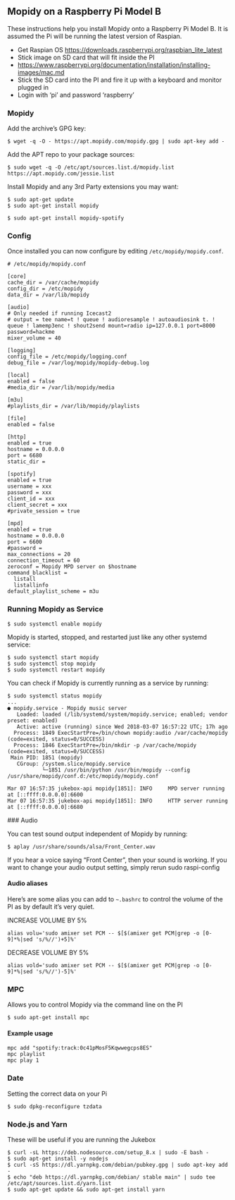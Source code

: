 ## Mopidy on a Raspberry Pi Model B

These instructions help you install Mopidy onto a Raspberry Pi Model B. It is assumed the Pi will be running the latest version of Raspian.

* Get Raspian OS https://downloads.raspberrypi.org/raspbian_lite_latest
* Stick image on SD card that will fit inside the PI
* https://www.raspberrypi.org/documentation/installation/installing-images/mac.md
* Stick the SD card into the PI and fire it up with a keyboard and monitor plugged in
* Login with ‘pi’ and password ‘raspberry’

###  Mopidy

Add the archive’s GPG key:
```
$ wget -q -O - https://apt.mopidy.com/mopidy.gpg | sudo apt-key add -
```
Add the APT repo to your package sources:
```
$ sudo wget -q -O /etc/apt/sources.list.d/mopidy.list https://apt.mopidy.com/jessie.list
```
Install Mopidy and any 3rd Party extensions you may want:
```
$ sudo apt-get update
$ sudo apt-get install mopidy

$ sudo apt-get install mopidy-spotify
```

### Config

Once installed you can now configure by editing `/etc/mopidy/mopidy.conf`.

```
# /etc/mopidy/mopidy.conf

[core]
cache_dir = /var/cache/mopidy
config_dir = /etc/mopidy
data_dir = /var/lib/mopidy

[audio]
# Only needed if running Icecast2
# output = tee name=t ! queue ! audioresample ! autoaudiosink t. ! queue ! lamemp3enc ! shout2send mount=radio ip=127.0.0.1 port=8000 password=hackme
mixer_volume = 40

[logging]
config_file = /etc/mopidy/logging.conf
debug_file = /var/log/mopidy/mopidy-debug.log

[local]
enabled = false
#media_dir = /var/lib/mopidy/media

[m3u]
#playlists_dir = /var/lib/mopidy/playlists

[file]
enabled = false

[http]
enabled = true
hostname = 0.0.0.0
port = 6680
static_dir =

[spotify]
enabled = true
username = xxx
password = xxx
client_id = xxx
client_secret = xxx
#private_session = true

[mpd]
enabled = true
hostname = 0.0.0.0
port = 6600
#password =
max_connections = 20
connection_timeout = 60
zeroconf = Mopidy MPD server on $hostname
command_blacklist =
  listall
  listallinfo
default_playlist_scheme = m3u
```

### Running Mopidy as Service

```
$ sudo systemctl enable mopidy
```

Mopidy is started, stopped, and restarted just like any other systemd service:
```
$ sudo systemctl start mopidy
$ sudo systemctl stop mopidy
$ sudo systemctl restart mopidy
```
You can check if Mopidy is currently running as a service by running:
```
$ sudo systemctl status mopidy
...
● mopidy.service - Mopidy music server
   Loaded: loaded (/lib/systemd/system/mopidy.service; enabled; vendor preset: enabled)
   Active: active (running) since Wed 2018-03-07 16:57:22 UTC; 17h ago
  Process: 1849 ExecStartPre=/bin/chown mopidy:audio /var/cache/mopidy (code=exited, status=0/SUCCESS)
  Process: 1846 ExecStartPre=/bin/mkdir -p /var/cache/mopidy (code=exited, status=0/SUCCESS)
 Main PID: 1851 (mopidy)
   CGroup: /system.slice/mopidy.service
           └─1851 /usr/bin/python /usr/bin/mopidy --config /usr/share/mopidy/conf.d:/etc/mopidy/mopidy.conf

Mar 07 16:57:35 jukebox-api mopidy[1851]: INFO     MPD server running at [::ffff:0.0.0.0]:6600
Mar 07 16:57:35 jukebox-api mopidy[1851]: INFO     HTTP server running at [::ffff:0.0.0.0]:6680
```

### Audio

You can test sound output independent of Mopidy by running:
```
$ aplay /usr/share/sounds/alsa/Front_Center.wav
```
If you hear a voice saying “Front Center”, then your sound is working. If you want to change your audio output setting, simply rerun sudo raspi-config

#### Audio aliases

Here’s are some alias you can add to `~.bashrc` to control the volume of the PI as by default it’s very quiet.

INCREASE VOLUME BY 5%
```
alias volu='sudo amixer set PCM -- $[$(amixer get PCM|grep -o [0-9]*%|sed 's/%//')+5]%'
```
DECREASE VOLUME BY 5%
```
alias vold='sudo amixer set PCM -- $[$(amixer get PCM|grep -o [0-9]*%|sed 's/%//')-5]%'
```

### MPC

Allows you to control Mopidy via the command line on the PI

```
$ sudo apt-get install mpc
```

#### Example usage

```
mpc add "spotify:track:0c41pMosF5Kqwwegcps8ES"
mpc playlist
mpc play 1
```

### Date

Setting the correct data on your Pi

```
$ sudo dpkg-reconfigure tzdata
```

### Node.js and Yarn

These will be useful if you are running the Jukebox

```
$ curl -sL https://deb.nodesource.com/setup_8.x | sudo -E bash -
$ sudo apt-get install -y nodejs
$ curl -sS https://dl.yarnpkg.com/debian/pubkey.gpg | sudo apt-key add -
$ echo "deb https://dl.yarnpkg.com/debian/ stable main" | sudo tee /etc/apt/sources.list.d/yarn.list
$ sudo apt-get update && sudo apt-get install yarn
```
